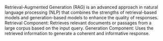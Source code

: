 Retrieval-Augmented Generation (RAG) is an advanced approach in natural language processing (NLP) that combines the strengths of retrieval-based models and generation-based models to enhance the quality of responses.
Retrieval Component: 
           Retrieves relevant documents or passages from a large corpus based on the input query.
Generation Component:
           Uses the retrieved information to generate a coherent and informative response.
